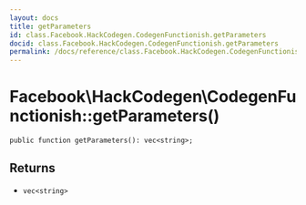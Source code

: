 ```yaml
---
layout: docs
title: getParameters
id: class.Facebook.HackCodegen.CodegenFunctionish.getParameters
docid: class.Facebook.HackCodegen.CodegenFunctionish.getParameters
permalink: /docs/reference/class.Facebook.HackCodegen.CodegenFunctionish.getParameters/
---
```

# Facebook\\HackCodegen\\CodegenFunctionish::getParameters()




``` Hack
public function getParameters(): vec<string>;
```




## Returns




* ` vec<string> `